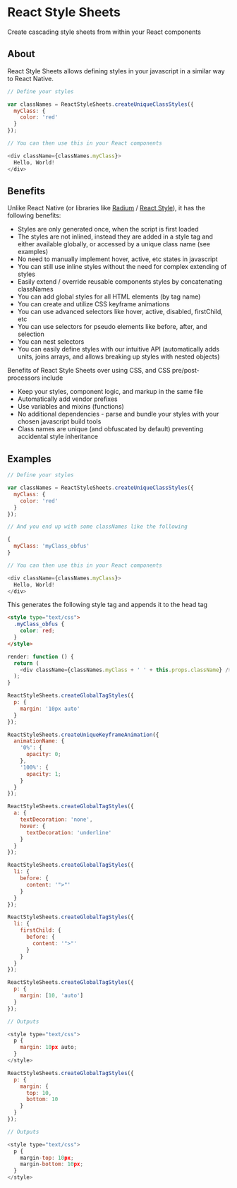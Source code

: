# React Style Sheets
Create cascading style sheets from within your React components

## About

React Style Sheets allows defining styles in your javascript in a similar way to React Native.

```javascript
// Define your styles

var classNames = ReactStyleSheets.createUniqueClassStyles({
  myClass: {
    color: 'red'
  }
});

// You can then use this in your React components

<div className={classNames.myClass}>
  Hello, World!
</div>
```

## Benefits

Unlike React Native (or libraries like [Radium](https://github.com/FormidableLabs/radium) / [React Style](https://github.com/js-next/react-style)), it has the following benefits:

* Styles are only generated once, when the script is first loaded
* The styles are not inlined, instead they are added in a style tag and either available globally, or accessed by a unique class name (see examples)
* No need to manually implement hover, active, etc states in javascript
* You can still use inline styles without the need for complex extending of styles
* Easily extend / override reusable components styles by concatenating classNames
* You can add global styles for all HTML elements (by tag name)
* You can create and utilize CSS keyframe animations
* You can use advanced selectors like hover, active, disabled, firstChild, etc
* You can use selectors for pseudo elements like before, after, and selection
* You can nest selectors
* You can easily define styles with our intuitive API (automatically adds units, joins arrays, and allows breaking up styles with nested objects)

Benefits of React Style Sheets over using CSS, and CSS pre/post-processors include

* Keep your styles, component logic, and markup in the same file
* Automatically add vendor prefixes
* Use variables and mixins (functions)
* No additional dependencies - parse and bundle your styles with your chosen javascript build tools
* Class names are unique (and obfuscated by default) preventing accidental style inheritance

## Examples

```javascript
// Define your styles

var classNames = ReactStyleSheets.createUniqueClassStyles({
  myClass: {
    color: 'red'
  }
});

// And you end up with some classNames like the following

{
  myClass: 'myClass_obfus'
}

// You can then use this in your React components

<div className={classNames.myClass}>
  Hello, World!
</div>
```

This generates the following style tag and appends it to the head tag

```html
<style type="text/css">
  .myClass_obfus {
    color: red;
  }
</style>
```

```javascript
render: function () {
  return (
    <div className={classNames.myClass + ' ' + this.props.className} />
  );
}
```

```javascript
ReactStyleSheets.createGlobalTagStyles({
  p: {
    margin: '10px auto'
  }
});
```

```javascript
ReactStyleSheets.createUniqueKeyframeAnimation({
  animationName: {
    '0%': {
      opacity: 0;
    },
    '100%': {
      opacity: 1;
    }
  }
});
```

```javascript
ReactStyleSheets.createGlobalTagStyles({
  a: {
    textDecoration: 'none',
    hover: {
      textDecoration: 'underline'
    }
  }
});
```

```javascript
ReactStyleSheets.createGlobalTagStyles({
  li: {
    before: {
      content: '">"'
    }
  }
});
```

```javascript
ReactStyleSheets.createGlobalTagStyles({
  li: {
    firstChild: {
      before: {
        content: '">"'
      }
    }
  }
});
```

```javascript
ReactStyleSheets.createGlobalTagStyles({
  p: {
    margin: [10, 'auto']
  }
});

// Outputs

<style type="text/css">
  p {
    margin: 10px auto;
  }
</style>
```

```javascript
ReactStyleSheets.createGlobalTagStyles({
  p: {
    margin: {
      top: 10,
      bottom: 10
    }
  }
});

// Outputs

<style type="text/css">
  p {
    margin-top: 10px;
    margin-bottom: 10px;
  }
</style>
```
